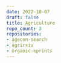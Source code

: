```yaml
---
date: 2022-10-07
draft: false
title: Agriculture
repo_count: 3
repositories:
- agecon-search
- agrirxiv
- organic-eprints
---
```



